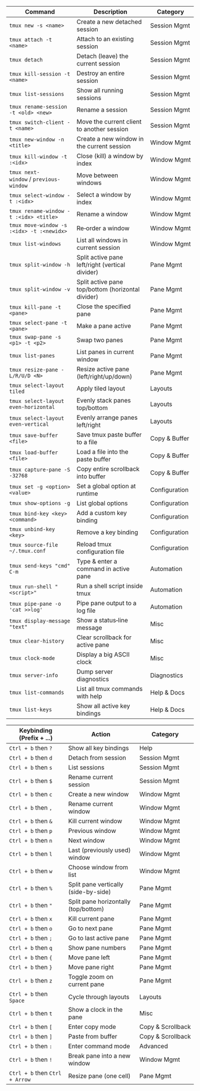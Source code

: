 | Command | Description | Category |
|---------|-------------|----------|
| `tmux new -s <name>` | Create a new detached session | Session Mgmt |
| `tmux attach -t <name>` | Attach to an existing session | Session Mgmt |
| `tmux detach` | Detach (leave) the current session | Session Mgmt |
| `tmux kill-session -t <name>` | Destroy an entire session | Session Mgmt |
| `tmux list-sessions` | Show all running sessions | Session Mgmt |
| `tmux rename-session -t <old> <new>` | Rename a session | Session Mgmt |
| `tmux switch-client -t <name>` | Move the current client to another session | Session Mgmt |
| `tmux new-window -n <title>` | Create a new window in the current session | Window Mgmt |
| `tmux kill-window -t :<idx>` | Close (kill) a window by index | Window Mgmt |
| `tmux next-window` / `previous-window` | Move between windows | Window Mgmt |
| `tmux select-window -t :<idx>` | Select a window by index | Window Mgmt |
| `tmux rename-window -t :<idx> <title>` | Rename a window | Window Mgmt |
| `tmux move-window -s :<idx> -t :<newidx>` | Re‑order a window | Window Mgmt |
| `tmux list-windows` | List all windows in current session | Window Mgmt |
| `tmux split-window -h` | Split active pane left/right (vertical divider) | Pane Mgmt |
| `tmux split-window -v` | Split active pane top/bottom (horizontal divider) | Pane Mgmt |
| `tmux kill-pane -t <pane>` | Close the specified pane | Pane Mgmt |
| `tmux select-pane -t <pane>` | Make a pane active | Pane Mgmt |
| `tmux swap-pane -s <p1> -t <p2>` | Swap two panes | Pane Mgmt |
| `tmux list-panes` | List panes in current window | Pane Mgmt |
| `tmux resize-pane -L/R/U/D <N>` | Resize active pane (left/right/up/down) | Pane Mgmt |
| `tmux select-layout tiled` | Apply tiled layout | Layouts |
| `tmux select-layout even-horizontal` | Evenly stack panes top/bottom | Layouts |
| `tmux select-layout even-vertical` | Evenly arrange panes left/right | Layouts |
| `tmux save-buffer <file>` | Save tmux paste buffer to a file | Copy & Buffer |
| `tmux load-buffer <file>` | Load a file into the paste buffer | Copy & Buffer |
| `tmux capture-pane -S -32768` | Copy entire scrollback into buffer | Copy & Buffer |
| `tmux set -g <option> <value>` | Set a global option at runtime | Configuration |
| `tmux show-options -g` | List global options | Configuration |
| `tmux bind-key <key> <command>` | Add a custom key binding | Configuration |
| `tmux unbind-key <key>` | Remove a key binding | Configuration |
| `tmux source-file ~/.tmux.conf` | Reload tmux configuration file | Configuration |
| `tmux send-keys "cmd" C-m` | Type & enter a command in active pane | Automation |
| `tmux run-shell "<script>"` | Run a shell script inside tmux | Automation |
| `tmux pipe-pane -o 'cat >>log'` | Pipe pane output to a log file | Automation |
| `tmux display-message "text"` | Show a status‑line message | Misc |
| `tmux clear-history` | Clear scrollback for active pane | Misc |
| `tmux clock-mode` | Display a big ASCII clock | Misc |
| `tmux server-info` | Dump server diagnostics | Diagnostics |
| `tmux list-commands` | List all tmux commands with help | Help & Docs |
| `tmux list-keys` | Show all active key bindings | Help & Docs |

| Keybinding (Prefix + ...) | Action | Category |
|---------------------------|--------|----------|
| `Ctrl + b` then `?`       | Show all key bindings | Help |
| `Ctrl + b` then `d`       | Detach from session | Session Mgmt |
| `Ctrl + b` then `s`       | List sessions | Session Mgmt |
| `Ctrl + b` then `$`       | Rename current session | Session Mgmt |
| `Ctrl + b` then `c`       | Create a new window | Window Mgmt |
| `Ctrl + b` then `,`       | Rename current window | Window Mgmt |
| `Ctrl + b` then `&`       | Kill current window | Window Mgmt |
| `Ctrl + b` then `p`       | Previous window | Window Mgmt |
| `Ctrl + b` then `n`       | Next window | Window Mgmt |
| `Ctrl + b` then `l`       | Last (previously used) window | Window Mgmt |
| `Ctrl + b` then `w`       | Choose window from list | Window Mgmt |
| `Ctrl + b` then `%`       | Split pane vertically (side-by-side) | Pane Mgmt |
| `Ctrl + b` then `"`       | Split pane horizontally (top/bottom) | Pane Mgmt |
| `Ctrl + b` then `x`       | Kill current pane | Pane Mgmt |
| `Ctrl + b` then `o`       | Go to next pane | Pane Mgmt |
| `Ctrl + b` then `;`       | Go to last active pane | Pane Mgmt |
| `Ctrl + b` then `q`       | Show pane numbers | Pane Mgmt |
| `Ctrl + b` then `{`       | Move pane left | Pane Mgmt |
| `Ctrl + b` then `}`       | Move pane right | Pane Mgmt |
| `Ctrl + b` then `z`       | Toggle zoom on current pane | Pane Mgmt |
| `Ctrl + b` then `Space`   | Cycle through layouts | Layouts |
| `Ctrl + b` then `t`       | Show a clock in the pane | Misc |
| `Ctrl + b` then `[`       | Enter copy mode | Copy & Scrollback |
| `Ctrl + b` then `]`       | Paste from buffer | Copy & Scrollback |
| `Ctrl + b` then `:`       | Enter command mode | Advanced |
| `Ctrl + b` then `!`       | Break pane into a new window | Window Mgmt |
| `Ctrl + b` then `Ctrl + Arrow` | Resize pane (one cell) | Pane Mgmt |
